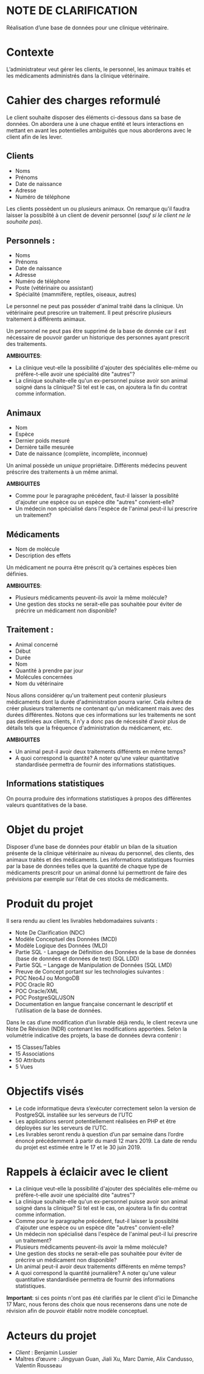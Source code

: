 NOTE DE CLARIFICATION
===

Réalisation d’une base de données pour une clinique vétérinaire.

# Contexte 
L’administrateur veut gérer les clients, le personnel, les animaux traités et les médicaments administrés dans la clinique vétérinaire.

# Cahier des charges reformulé
Le client souhaite disposer des éléments ci-dessous dans sa base de données. On abordera une à une chaque entité et leurs interactions en mettant en avant les potentielles ambiguités que nous aborderons avec le client afin de les lever.

## Clients 
- Noms
- Prénoms
- Date de naissance
- Adresse
- Numéro de téléphone

Les clients possèdent un ou plusieurs animaux.
On remarque qu'il faudra laisser la possiblité à un client de devenir personnel (*sauf si le client ne le souhaite pas*).

## Personnels :
- Noms
- Prénoms
- Date de naissance
- Adresse
- Numéro de téléphone
- Poste (vétérinaire ou assistant)
- Spécialité (mammifère, reptiles, oiseaux, autres)

Le personnel ne peut pas posséder d'animal traité dans la clinique. Un vétérinaire peut prescrire un traitement. Il peut préscrire plusieurs traitement à différents animaux.

Un personnel ne peut pas être supprimé de la base de donnée car il est nécessaire de pouvoir garder un historique des personnes ayant prescrit des traitements.

**AMBIGUITES**:
- La clinique veut-elle la possibilité d'ajouter des spécialités elle-même ou préfère-t-elle avoir une spécialité dite "autres"?
- La clinique souhaite-elle qu'un ex-personnel puisse avoir son animal soigné dans la clinique? Si tel est le cas, on ajoutera la fin du contrat comme information.

## Animaux
- Nom
- Espèce
- Dernier poids mesuré
- Dernière taille mesurée
- Date de naissance (complète, incomplète, inconnue)

Un animal possède un *unique* propriétaire. Différents médecins peuvent préscrire des traitements à un même animal.

**AMBIGUITES**
- Comme pour le paragraphe précédent, faut-il laisser la possiblité d'ajouter une espèce ou un espèce dite "autres" convient-elle?
- Un médecin non spécialisé dans l'espèce de l'animal peut-il lui prescrire un traitement?

## Médicaments

- Nom de molécule
- Description des effets
    
Un médicament ne pourra être préscrit qu'à certaines espèces bien définies.

**AMBIGUITES**:
- Plusieurs médicaments peuvent-ils avoir la même molécule?
- Une gestion des stocks ne serait-elle pas souhaitée pour éviter de précrire un médicament non disponible?

## Traitement :
 - Animal concerné
 - Début
 - Durée
 - Nom
 - Quantité à prendre par jour
 - Molécules concernées
 - Nom du vétérinaire
    
Nous allons considérer qu'un traitement peut contenir plusieurs médicaments dont la durée d'administration pourra varier. Cela évitera de créer plusieurs traitements ne contenant qu'un médicament mais avec des durées différentes.
Notons que ces informations sur les traitements ne sont pas destinées aux clients, il n'y a donc pas de nécessité d'avoir plus de détails tels que la fréquence d'administration du médicament, etc.
    
**AMBIGUITES**
- Un animal peut-il avoir deux traitements différents en même temps?
- A quoi correspond la quantité? A noter qu'une valeur quantitative standardisée permettra de fournir des informations statistiques.


## Informations statistiques
On pourra produire des informations statistiques à propos des différentes valeurs quantitatives de la base.



# Objet du projet
Disposer d’une base de données pour établir un bilan de la situation présente de la clinique vétérinaire au niveau du personnel, des clients, des animaux traités et des médicaments. Les informations statistiques fournies par la base de données telles que la quantité de chaque type de médicaments prescrit pour un animal donné lui permettront de faire des prévisions par exemple sur l’état de ces stocks de médicaments.

# Produit du projet
Il sera rendu au client les livrables hebdomadaires suivants :
- Note De Clarification (NDC)
- Modèle Conceptuel des Données (MCD)
- Modèle Logique des Données (MLD)
- Partie SQL - Langage de Définition des Données de la base de données (base de données et données de test) (SQL LDD)
- Partie SQL – Langage de Manipulation de Données (SQL LMD)
- Preuve de Concept  portant sur les technologies suivantes :
- POC  Neo4J ou MongoDB
- POC  Oracle RO
- POC  Oracle/XML
- POC  PostgreSQL/JSON
- Documentation en langue française concernant  le descriptif et l’utilisation de la base de données.

Dans le cas d’une modification d’un livrable déjà rendu, le client recevra une Note De Révision (NDR) contenant les modifications apportées.
Selon la volumétrie indicative des projets, la base de données devra contenir :
- 15 Classes/Tables
- 15 Associations
- 50 Attributs
- 5   Vues

# Objectifs visés

- Le code informatique devra s’exécuter correctement selon la version de PostgreSQL installée sur les serveurs de l’UTC
- Les applications seront potentiellement réalisées en PHP et être déployées sur les serveurs de l’UTC.
- Les livrables seront rendu à question d’un par semaine dans l’ordre énoncé précédemment à partir du mardi 12 mars 2019. La date de rendu du projet est estimée entre le 17 et le 30 juin 2019.

# Rappels à éclaicir avec le client

- La clinique veut-elle la possibilité d'ajouter des spécialités elle-même ou préfère-t-elle avoir une spécialité dite "autres"?
- La clinique souhaite-elle qu'un ex-personnel puisse avoir son animal soigné dans la clinique? Si tel est le cas, on ajoutera la fin du contrat comme information.
- Comme pour le paragraphe précédent, faut-il laisser la possiblité d'ajouter une espèce ou un espèce dite "autres" convient-elle?
- Un médecin non spécialisé dans l'espèce de l'animal peut-il lui prescrire un traitement?
- Plusieurs médicaments peuvent-ils avoir la même molécule?
- Une gestion des stocks ne serait-elle pas souhaitée pour éviter de précrire un médicament non disponible?
- Un animal peut-il avoir deux traitements différents en même temps?
- A quoi correspond la quantité journalière? A noter qu'une valeur quantitative standardisée permettra de fournir des informations statistiques.

**Important**: si ces points n'ont pas été clarifiés par le client d'ici le Dimanche 17 Marc, nous ferons des choix que nous recenserons dans une note de révision
afin de pouvoir établir notre modèle conceptuel.
    
# Acteurs du projet

 - *Client* : Benjamin Lussier
 - Maîtres d’œuvre : Jingyuan Guan, Jiali Xu, Marc Damie, Alix Candusso, Valentin Rousseau